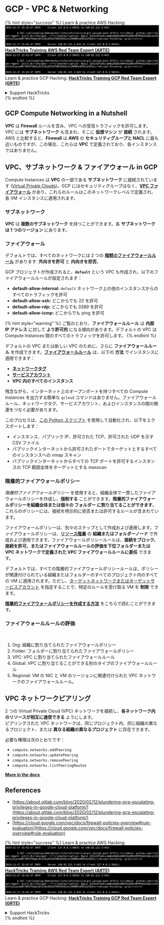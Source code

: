 # GCP - VPC & Networking

{% hint style="success" %}
Learn & practice AWS Hacking:<img src="../../../../.gitbook/assets/image (1).png" alt="" data-size="line">[**HackTricks Training AWS Red Team Expert (ARTE)**](https://training.hacktricks.xyz/courses/arte)<img src="../../../../.gitbook/assets/image (1).png" alt="" data-size="line">\
Learn & practice GCP Hacking: <img src="../../../../.gitbook/assets/image (2).png" alt="" data-size="line">[**HackTricks Training GCP Red Team Expert (GRTE)**<img src="../../../../.gitbook/assets/image (2).png" alt="" data-size="line">](https://training.hacktricks.xyz/courses/grte)

<details>

<summary>Support HackTricks</summary>

* Check the [**subscription plans**](https://github.com/sponsors/carlospolop)!
* **Join the** 💬 [**Discord group**](https://discord.gg/hRep4RUj7f) or the [**telegram group**](https://t.me/peass) or **follow** us on **Twitter** 🐦 [**@hacktricks\_live**](https://twitter.com/hacktricks\_live)**.**
* **Share hacking tricks by submitting PRs to the** [**HackTricks**](https://github.com/carlospolop/hacktricks) and [**HackTricks Cloud**](https://github.com/carlospolop/hacktricks-cloud) github repos.

</details>
{% endhint %}

## **GCP Compute Networking in a Nutshell**

**VPC** は **Firewall** ルールを含み、VPC への受信トラフィックを許可します。VPC には **サブネットワーク** も含まれ、そこに **仮想マシン** が **接続** されます。\
AWS と比較すると、**Firewall** は **AWS** の **セキュリティグループと NACL** に最も近いものですが、この場合、これらは **VPC** で定義されており、各インスタンスではありません。

## **VPC、サブネットワーク & ファイアウォール in GCP**

Compute Instances は **VPC** の一部である **サブネットワーク** に接続されています ([Virtual Private Clouds](https://cloud.google.com/vpc/docs/vpc))。GCP にはセキュリティグループはなく、[**VPC ファイアウォール**](https://cloud.google.com/vpc/docs/firewalls) があり、これらのルールはこのネットワークレベルで定義され、各 VM インスタンスに適用されます。

### サブネットワーク

**VPC** は **複数のサブネットワーク** を持つことができます。各 **サブネットワークは 1 つのリージョン** にあります。

### ファイアウォール

デフォルトでは、すべてのネットワークには 2 つの [**暗黙のファイアウォールルール**](https://cloud.google.com/vpc/docs/firewalls#default\_firewall\_rules) があります: **外向きを許可** と **内向きを拒否**。

GCP プロジェクトが作成されると、**`default`** という VPC も作成され、以下のファイアウォールルールが設定されます：

* **default-allow-internal:** `default` ネットワーク上の他のインスタンスからのすべてのトラフィックを許可
* **default-allow-ssh:** どこからでも 22 を許可
* **default-allow-rdp:** どこからでも 3389 を許可
* **default-allow-icmp:** どこからでも ping を許可

{% hint style="warning" %}
ご覧のとおり、**ファイアウォールルール** は **内部 IP アドレス** に対して **より許可的** になる傾向があります。デフォルトの VPC は Compute Instances 間のすべてのトラフィックを許可します。
{% endhint %}

デフォルトの VPC または新しい VPC のために、さらに **ファイアウォールルール** を作成できます。[**ファイアウォールルール**](https://cloud.google.com/vpc/docs/firewalls) は、以下の **方法** でインスタンスに適用できます：

* [**ネットワークタグ**](https://cloud.google.com/vpc/docs/add-remove-network-tags)
* [**サービスアカウント**](https://cloud.google.com/vpc/docs/firewalls#serviceaccounts)
* **VPC 内のすべてのインスタンス**

残念ながら、インターネット上のオープンポートを持つすべての Compute Instances を出力する簡単な `gcloud` コマンドはありません。ファイアウォールルール、ネットワークタグ、サービスアカウント、およびインスタンスの間の関連をつなぐ必要があります。

このプロセスは、[この Python スクリプト](https://gitlab.com/gitlab-com/gl-security/gl-redteam/gcp\_firewall\_enum) を使用して自動化され、以下をエクスポートします：

* インスタンス、パブリック IP、許可された TCP、許可された UDP を示す CSV ファイル
* パブリックインターネットから許可されたポートでターゲットとするすべてのインスタンスへの nmap スキャン
* パブリックインターネットからすべての TCP ポートを許可するインスタンスの TCP 範囲全体をターゲットとする masscan

### 階層的ファイアウォールポリシー <a href="#hierarchical-firewall-policies" id="hierarchical-firewall-policies"></a>

_階層的ファイアウォールポリシー_ を使用すると、組織全体で一貫したファイアウォールポリシーを作成し、**強制する** ことができます。**階層的ファイアウォールポリシーを組織全体または個々の **フォルダー** に割り当てることができます**。これらのポリシーには、接続を明示的に拒否または許可するルールが含まれています。

ファイアウォールポリシーは、別々のステップとして作成および適用します。ファイアウォールポリシーは、[**リソース階層**](https://cloud.google.com/resource-manager/docs/cloud-platform-resource-hierarchy) の **組織またはフォルダーノード** で作成および適用できます。ファイアウォールポリシールールは、**接続をブロック、接続を許可、またはファイアウォールルールの評価を下位フォルダーまたは VPC ネットワークで定義された VPC ファイアウォールルールに委任** できます。

デフォルトでは、すべての階層的ファイアウォールポリシールールは、ポリシーが関連付けられている組織またはフォルダーのすべてのプロジェクト内のすべての VM に適用されます。ただし、[ターゲットネットワークまたはターゲットサービスアカウント](https://cloud.google.com/vpc/docs/firewall-policies#targets) を指定することで、特定のルールを受け取る VM を **制限** できます。

[**階層的ファイアウォールポリシーを作成する方法**](https://cloud.google.com/vpc/docs/using-firewall-policies#gcloud) をこちらで読むことができます。

### ファイアウォールルールの評価

<figure><img src="../../../../.gitbook/assets/image (2) (1).png" alt=""><figcaption></figcaption></figure>

1. Org: 組織に割り当てられたファイアウォールポリシー
2. Folder: フォルダーに割り当てられたファイアウォールポリシー
3. VPC: VPC に割り当てられたファイアウォールルール
4. Global: VPC に割り当てることができる別のタイプのファイアウォールルール
5. Regional: VM の NIC と VM のリージョンに関連付けられた VPC ネットワークのファイアウォールルール。

## VPC ネットワークピアリング

2 つの Virtual Private Cloud (VPC) ネットワークを接続し、**各ネットワーク内のリソースが相互に通信できる** ようにします。\
ピアリングされた VPC ネットワークは、同じプロジェクト内、同じ組織の異なるプロジェクト、または **異なる組織の異なるプロジェクト** に存在できます。

必要な権限は次のとおりです：

* `compute.networks.addPeering`
* `compute.networks.updatePeering`
* `compute.networks.removePeering`
* `compute.networks.listPeeringRoutes`

[**More in the docs**](https://cloud.google.com/vpc/docs/vpc-peering).

## References

* [https://about.gitlab.com/blog/2020/02/12/plundering-gcp-escalating-privileges-in-google-cloud-platform/](https://about.gitlab.com/blog/2020/02/12/plundering-gcp-escalating-privileges-in-google-cloud-platform/)
* [https://cloud.google.com/vpc/docs/firewall-policies-overview#rule-evaluation](https://cloud.google.com/vpc/docs/firewall-policies-overview#rule-evaluation)

{% hint style="success" %}
Learn & practice AWS Hacking:<img src="../../../../.gitbook/assets/image (1).png" alt="" data-size="line">[**HackTricks Training AWS Red Team Expert (ARTE)**](https://training.hacktricks.xyz/courses/arte)<img src="../../../../.gitbook/assets/image (1).png" alt="" data-size="line">\
Learn & practice GCP Hacking: <img src="../../../../.gitbook/assets/image (2).png" alt="" data-size="line">[**HackTricks Training GCP Red Team Expert (GRTE)**<img src="../../../../.gitbook/assets/image (2).png" alt="" data-size="line">](https://training.hacktricks.xyz/courses/grte)

<details>

<summary>Support HackTricks</summary>

* Check the [**subscription plans**](https://github.com/sponsors/carlospolop)!
* **Join the** 💬 [**Discord group**](https://discord.gg/hRep4RUj7f) or the [**telegram group**](https://t.me/peass) or **follow** us on **Twitter** 🐦 [**@hacktricks\_live**](https://twitter.com/hacktricks\_live)**.**
* **Share hacking tricks by submitting PRs to the** [**HackTricks**](https://github.com/carlospolop/hacktricks) and [**HackTricks Cloud**](https://github.com/carlospolop/hacktricks-cloud) github repos.

</details>
{% endhint %}
